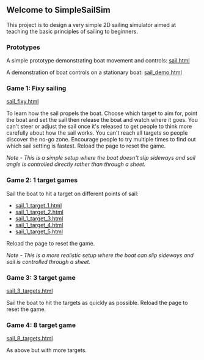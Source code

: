 ## Welcome to SimpleSailSim

This project is to design a very simple 2D sailing simulator aimed at teaching the basic principles of sailing to beginners.

### Prototypes

A simple prototype demonstrating boat movement and controls: [sail.html](sail.html)

A demonstration of boat controls on a stationary boat: [sail_demo.html](sail_demo.html)

### Game 1: Fixy sailing

[sail_fixy.html](sail_fixy.html)

To learn how the sail propels the boat. Choose which target to aim for, point the boat and set the sail then release the boat and watch where it goes. You can't steer or adjust the sail once it's released to get people to think more carefully about how the sail works. You can't reach all targets so people discover the no-go zone. Encourage people to try multiple times to find out which sail setting is fastest. Reload the page to reset the game.

*Note - This is a simple setup where the boat doesn't slip sideways and sail angle is controlled directly rather than through a sheet.*

### Game 2: 1 target games

Sail the boat to hit a target on different points of sail:

+ [sail_1_target_1.html](sail_1_target_1.html)
+ [sail_1_target_2.html](sail_1_target_2.html)
+ [sail_1_target_3.html](sail_1_target_3.html)
+ [sail_1_target_4.html](sail_1_target_4.html)
+ [sail_1_target_5.html](sail_1_target_5.html)

Reload the page to reset the game.

*Note - This is a more realistic setup where the boat can slip sideways and sail is controlled through a sheet.*

### Game 3: 3 target game

[sail_3_targets.html](sail_3_targets.html)

Sail the boat to hit the targets as quickly as possible. Reload the page to reset the game.

### Game 4: 8 target game

[sail_8_targets.html](sail_8_targets.html)

As above but with more targets.
